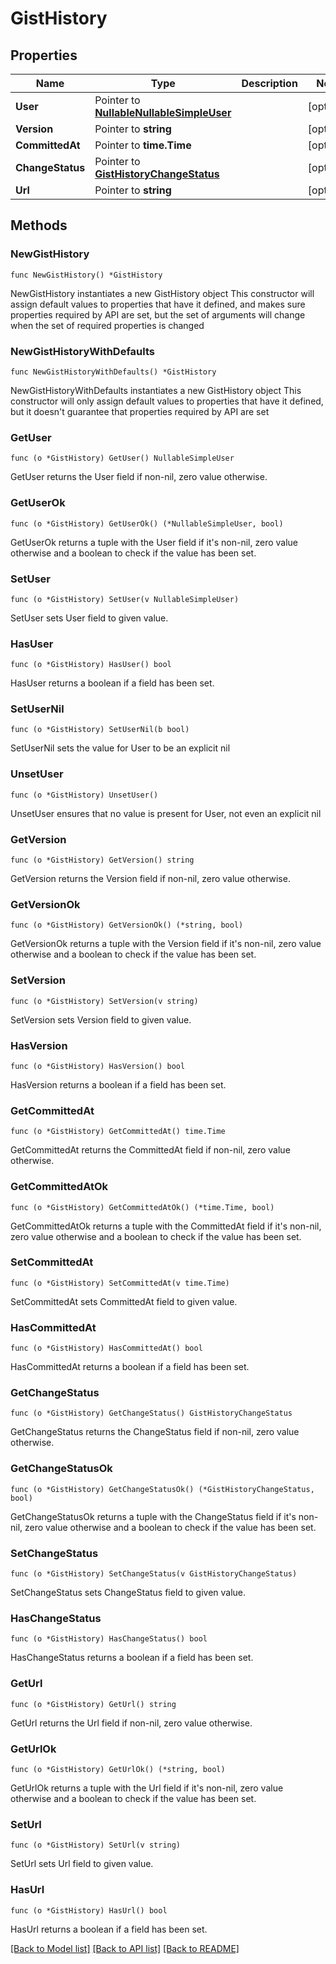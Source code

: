 # GistHistory

## Properties

Name | Type | Description | Notes
------------ | ------------- | ------------- | -------------
**User** | Pointer to [**NullableNullableSimpleUser**](NullableSimpleUser.md) |  | [optional] 
**Version** | Pointer to **string** |  | [optional] 
**CommittedAt** | Pointer to **time.Time** |  | [optional] 
**ChangeStatus** | Pointer to [**GistHistoryChangeStatus**](GistHistoryChangeStatus.md) |  | [optional] 
**Url** | Pointer to **string** |  | [optional] 

## Methods

### NewGistHistory

`func NewGistHistory() *GistHistory`

NewGistHistory instantiates a new GistHistory object
This constructor will assign default values to properties that have it defined,
and makes sure properties required by API are set, but the set of arguments
will change when the set of required properties is changed

### NewGistHistoryWithDefaults

`func NewGistHistoryWithDefaults() *GistHistory`

NewGistHistoryWithDefaults instantiates a new GistHistory object
This constructor will only assign default values to properties that have it defined,
but it doesn't guarantee that properties required by API are set

### GetUser

`func (o *GistHistory) GetUser() NullableSimpleUser`

GetUser returns the User field if non-nil, zero value otherwise.

### GetUserOk

`func (o *GistHistory) GetUserOk() (*NullableSimpleUser, bool)`

GetUserOk returns a tuple with the User field if it's non-nil, zero value otherwise
and a boolean to check if the value has been set.

### SetUser

`func (o *GistHistory) SetUser(v NullableSimpleUser)`

SetUser sets User field to given value.

### HasUser

`func (o *GistHistory) HasUser() bool`

HasUser returns a boolean if a field has been set.

### SetUserNil

`func (o *GistHistory) SetUserNil(b bool)`

 SetUserNil sets the value for User to be an explicit nil

### UnsetUser
`func (o *GistHistory) UnsetUser()`

UnsetUser ensures that no value is present for User, not even an explicit nil
### GetVersion

`func (o *GistHistory) GetVersion() string`

GetVersion returns the Version field if non-nil, zero value otherwise.

### GetVersionOk

`func (o *GistHistory) GetVersionOk() (*string, bool)`

GetVersionOk returns a tuple with the Version field if it's non-nil, zero value otherwise
and a boolean to check if the value has been set.

### SetVersion

`func (o *GistHistory) SetVersion(v string)`

SetVersion sets Version field to given value.

### HasVersion

`func (o *GistHistory) HasVersion() bool`

HasVersion returns a boolean if a field has been set.

### GetCommittedAt

`func (o *GistHistory) GetCommittedAt() time.Time`

GetCommittedAt returns the CommittedAt field if non-nil, zero value otherwise.

### GetCommittedAtOk

`func (o *GistHistory) GetCommittedAtOk() (*time.Time, bool)`

GetCommittedAtOk returns a tuple with the CommittedAt field if it's non-nil, zero value otherwise
and a boolean to check if the value has been set.

### SetCommittedAt

`func (o *GistHistory) SetCommittedAt(v time.Time)`

SetCommittedAt sets CommittedAt field to given value.

### HasCommittedAt

`func (o *GistHistory) HasCommittedAt() bool`

HasCommittedAt returns a boolean if a field has been set.

### GetChangeStatus

`func (o *GistHistory) GetChangeStatus() GistHistoryChangeStatus`

GetChangeStatus returns the ChangeStatus field if non-nil, zero value otherwise.

### GetChangeStatusOk

`func (o *GistHistory) GetChangeStatusOk() (*GistHistoryChangeStatus, bool)`

GetChangeStatusOk returns a tuple with the ChangeStatus field if it's non-nil, zero value otherwise
and a boolean to check if the value has been set.

### SetChangeStatus

`func (o *GistHistory) SetChangeStatus(v GistHistoryChangeStatus)`

SetChangeStatus sets ChangeStatus field to given value.

### HasChangeStatus

`func (o *GistHistory) HasChangeStatus() bool`

HasChangeStatus returns a boolean if a field has been set.

### GetUrl

`func (o *GistHistory) GetUrl() string`

GetUrl returns the Url field if non-nil, zero value otherwise.

### GetUrlOk

`func (o *GistHistory) GetUrlOk() (*string, bool)`

GetUrlOk returns a tuple with the Url field if it's non-nil, zero value otherwise
and a boolean to check if the value has been set.

### SetUrl

`func (o *GistHistory) SetUrl(v string)`

SetUrl sets Url field to given value.

### HasUrl

`func (o *GistHistory) HasUrl() bool`

HasUrl returns a boolean if a field has been set.


[[Back to Model list]](../README.md#documentation-for-models) [[Back to API list]](../README.md#documentation-for-api-endpoints) [[Back to README]](../README.md)


